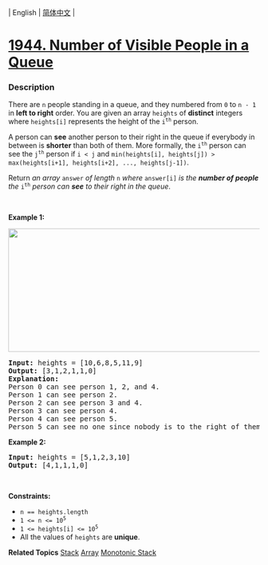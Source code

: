| English | [简体中文](README.md) |

# [1944. Number of Visible People in a Queue](https://leetcode.cn/problems/number-of-visible-people-in-a-queue)
 ### Description
<p>There are <code>n</code> people standing in a queue, and they numbered from <code>0</code> to <code>n - 1</code> in <strong>left to right</strong> order. You are given an array <code>heights</code> of <strong>distinct</strong> integers where <code>heights[i]</code> represents the height of the <code>i<sup>th</sup></code> person.</p>

<p>A person can <strong>see</strong> another person to their right in the queue if everybody in between is <strong>shorter</strong> than both of them. More formally, the <code>i<sup>th</sup></code> person can see the <code>j<sup>th</sup></code> person if <code>i &lt; j</code> and <code>min(heights[i], heights[j]) &gt; max(heights[i+1], heights[i+2], ..., heights[j-1])</code>.</p>

<p>Return <em>an array </em><code>answer</code><em> of length </em><code>n</code><em> where </em><code>answer[i]</code><em> is the <strong>number of people</strong> the </em><code>i<sup>th</sup></code><em> person can <strong>see</strong> to their right in the queue</em>.</p>

<p>&nbsp;</p>
<p><strong class="example">Example 1:</strong></p>

<p><img alt="" src="https://assets.leetcode.com/uploads/2021/05/29/queue-plane.jpg" style="width: 600px; height: 247px;" /></p>

<pre>
<strong>Input:</strong> heights = [10,6,8,5,11,9]
<strong>Output:</strong> [3,1,2,1,1,0]
<strong>Explanation:</strong>
Person 0 can see person 1, 2, and 4.
Person 1 can see person 2.
Person 2 can see person 3 and 4.
Person 3 can see person 4.
Person 4 can see person 5.
Person 5 can see no one since nobody is to the right of them.
</pre>

<p><strong class="example">Example 2:</strong></p>

<pre>
<strong>Input:</strong> heights = [5,1,2,3,10]
<strong>Output:</strong> [4,1,1,1,0]
</pre>

<p>&nbsp;</p>
<p><strong>Constraints:</strong></p>

<ul>
	<li><code>n == heights.length</code></li>
	<li><code>1 &lt;= n &lt;= 10<sup>5</sup></code></li>
	<li><code>1 &lt;= heights[i] &lt;= 10<sup>5</sup></code></li>
	<li>All the values of <code>heights</code> are <strong>unique</strong>.</li>
</ul>

**Related Topics**  [Stack](https://leetcode.cn/tag/stack) [Array](https://leetcode.cn/tag/array) [Monotonic Stack](https://leetcode.cn/tag/monotonic-stack) 